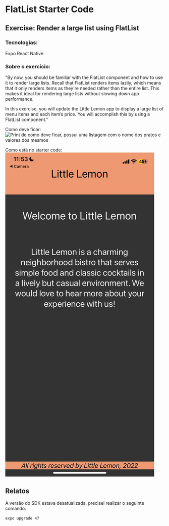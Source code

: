# FlatList Starter Code 
## Exercise: Render a large list using FlatList
### Tecnologias:
Expo 
React Native
### Sobre o exercício:
"By now, you should be familiar with the FlatList component and how to use it to render large lists. Recall that FlatList renders items lazily, which means that it only renders items as they're needed rather than the entire list. This makes it ideal for rendering large lists without slowing down app performance.

In this exercise, you will update the Little Lemon app to display a large list of menu items and each item’s price. You will accomplish this by using a FlatList component."

Como deve ficar:
![Print de como deve ficar, possui uma listagem com o nome dos pratos e valores dos mesmos](https://d3c33hcgiwev3.cloudfront.net/imageAssetProxy.v1/FYLz-YALS3iixeUttOfPFg_f7f4196c3904464f9ca71452d43048f1_Render-FlatList.png?expiry=1698883200000&hmac=y7CYpwrcNxEnGZgONgtjSl7YBeQhJmW8nSLfbkQ6DkY)

Como está no starter code:
![Print de como está no starter code, não possui a listagem, só uma tela de Welcome](./assets/print.jpg)

## Relatos
A versão do SDK estava desatualizada, precisei realizar o seguinte comando: 
```
expo upgrade 47
``` 
